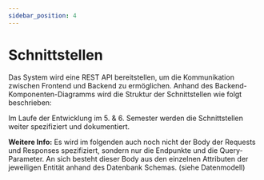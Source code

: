 ```yaml
---
sidebar_position: 4
---
```


# Schnittstellen
Das System wird eine REST API bereitstellen, um die Kommunikation zwischen Frontend und Backend zu ermöglichen.
Anhand des Backend-Komponenten-Diagramms wird die Struktur der Schnittstellen wie folgt beschrieben:

Im Laufe der Entwicklung im 5. & 6. Semester werden die Schnittstellen weiter spezifiziert und dokumentiert.


**Weitere Info:** Es wird im folgenden auch noch nicht der Body der Requests und Responses spezifiziert, sondern nur die Endpunkte und die Query-Parameter.
An sich besteht dieser Body aus den einzelnen Attributen der jeweiligen Entität anhand des Datenbank Schemas. (siehe Datenmodell)
